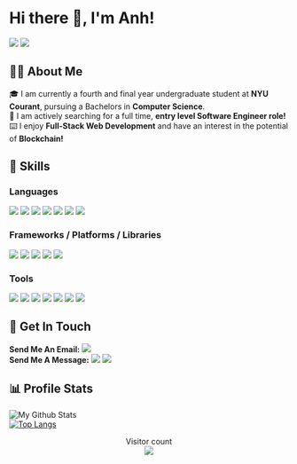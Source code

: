 # Hi there 👋, I'm Anh!
     
 [<img src="https://img.shields.io/badge/linkedin-%230077B5.svg?style=for-the-badge&logo=linkedin&logoColor=white"/>](https://www.linkedin.com/in/anhtrr/)
 [<img src="https://img.shields.io/badge/AT-PERSONAL%20WEBSITE-4cb361?style=for-the-badge"/>]()
      
## 👨‍🎓 About Me
 🎓 I am currently a fourth and final year undergraduate student at **NYU Courant**, pursuing a Bachelors in **Computer Science**.   
 👔 I am actively searching for a full time, **entry level Software Engineer role!**     
 ⌨️ I enjoy **Full-Stack Web Development** and have an interest in the potential of **Blockchain!**     
      
## 🔧 Skills

### Languages
[<img src="https://img.shields.io/badge/C-00599C?style=for-the-badge&logo=c&logoColor=white"/>]()
[<img src="https://img.shields.io/badge/C%2B%2B-00599C?style=for-the-badge&logo=c%2B%2B&logoColor=white"/>]()
[<img src="https://img.shields.io/badge/java-%23ED8B00.svg?style=for-the-badge&logo=java&logoColor=white"/>]()
[<img src="https://img.shields.io/badge/HTML5-E34F26?style=for-the-badge&logo=html5&logoColor=white"/>]()
[<img src="https://img.shields.io/badge/CSS3-1572B6?style=for-the-badge&logo=css3&logoColor=white"/>]()
[<img src="https://img.shields.io/badge/JavaScript-323330?style=for-the-badge&logo=javascript&logoColor=F7DF1E"/>]()
[<img src="https://img.shields.io/badge/python-3670A0?style=for-the-badge&logo=python&logoColor=ffdd54"/>]()    

### Frameworks / Platforms / Libraries
[<img src="https://img.shields.io/badge/react-%2320232a.svg?style=for-the-badge&logo=react&logoColor=%2361DAFB"/>]()
[<img src="https://img.shields.io/badge/MUI-%230081CB.svg?style=for-the-badge&logo=mui&logoColor=white"/>]()
[<img src="https://img.shields.io/badge/NPM-%23000000.svg?style=for-the-badge&logo=npm&logoColor=white"/>]()
[<img src="https://img.shields.io/badge/node.js-6DA55F?style=for-the-badge&logo=node.js&logoColor=white"/>]()
[<img src="https://img.shields.io/badge/redux-%23593d88.svg?style=for-the-badge&logo=redux&logoColor=white"/>]()

### Tools
[<img src="https://img.shields.io/badge/git-%23F05033.svg?style=for-the-badge&logo=git&logoColor=white"/>]()
[<img src="https://img.shields.io/badge/github-%23121011.svg?style=for-the-badge&logo=github&logoColor=white"/>]()
[<img src="https://img.shields.io/badge/heroku-%23430098.svg?style=for-the-badge&logo=heroku&logoColor=white"/>]()
[<img src="https://img.shields.io/badge/jira-%230A0FFF.svg?style=for-the-badge&logo=jira&logoColor=white"/>]()
[<img src="https://img.shields.io/badge/confluence-%23172BF4.svg?style=for-the-badge&logo=confluence&logoColor=white"/>]()
[<img src="https://img.shields.io/badge/Slack-4A154B?style=for-the-badge&logo=slack&logoColor=white"/>]()
[<img src="https://img.shields.io/badge/Visual%20Studio%20Code-0078d7.svg?style=for-the-badge&logo=visual-studio-code&logoColor=white"/>]()
     
## 📳 Get In Touch
**Send Me An Email:** [<img src="https://img.shields.io/badge/Gmail-D14836?style=for-the-badge&logo=gmail&logoColor=white"/>](mailto:anhtrr7@gmail.com)    
**Send Me A Message:** [<img src="https://img.shields.io/badge/WhatsApp-25D366?style=for-the-badge&logo=whatsapp&logoColor=white"/>](https://api.whatsapp.com/send?phone=84901795688) [<img src="https://img.shields.io/badge/Telegram-2CA5E0?style=for-the-badge&logo=telegram&logoColor=white"/>](https://t.me/Anhtrr)    
     
## 📊 Profile Stats
![My Github Stats](https://github-readme-stats.vercel.app/api?username=Anhtrr&bg_color=00000000&count_private=true&title_color=FAF9F6&text_color=4cb361)     
[![Top Langs](https://github-readme-stats.vercel.app/api/top-langs/?username=Anhtrr&bg_color=00000000&layout=compact&langs_count=4&title_color=FAF9F6&text_color=FAF9F6)](https://github.com/anuraghazra/github-readme-stats)
<p align="center"> 
  Visitor count<br>
  <img src="https://profile-counter.glitch.me/Anhtrr/count.svg"/>
</p>


<!--
**Anhtrr/Anhtrr** is a ✨ _special_ ✨ repository because its `README.md` (this file) appears on your GitHub profile.

Here are some ideas to get you started:

- 🔭 I’m currently working on ...
-  I’m currently learning ...
- 👯 I’m looking to collaborate on ...
- 🤔 I’m looking for help with ...
- 💬 Ask me about ...
- 📫 How to reach me: ...
- 😄 Pronouns: ...
- ⚡ Fun fact: ...
-->
